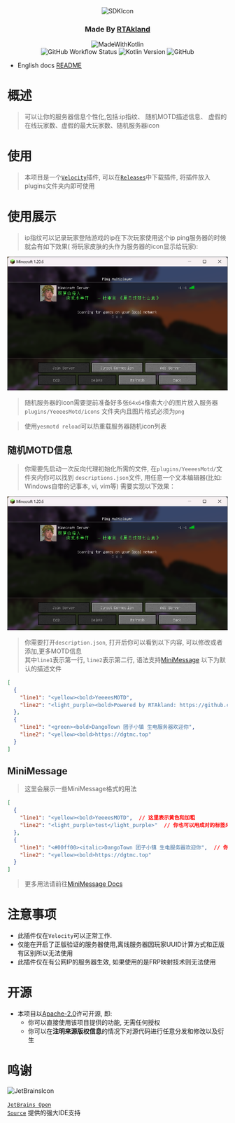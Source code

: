 <div align="center">
<img src="https://static.rtast.cn/static/icon/yesmotd-icon.png" alt="SDKIcon">

<h3>Made By <a href="https://github.com/RTAkland">RTAkland</a></h3>

<img src="https://static.rtast.cn/static/kotlin/made-with-kotlin.svg" alt="MadeWithKotlin">

<br>
<img alt="GitHub Workflow Status" src="https://img.shields.io/github/actions/workflow/status/DangoTown/YeeeesMOTD/main.yml">
<img alt="Kotlin Version" src="https://img.shields.io/badge/Kotlin-1.9.24-pink?logo=kotlin">
<img alt="GitHub" src="https://img.shields.io/github/license/RTAkland/YeeeesMOTD?logo=apache">

</div>

* English docs [README](./README_en.md)

# 概述

> 可以让你的服务器信息个性化,包括:ip指纹、 随机MOTD描述信息、 虚假的在线玩家数、虚假的最大玩家数、随机服务器icon

# 使用

> 本项目是一个[`Velocity`](https://velocitypowered.com/)插件,
> 可以在[`Releases`](https://github.com/RTAkland/YeeeesMOTD/releases/)中下载插件, 将插件放入plugins文件夹内即可使用

# 使用展示

> ip指纹可以记录玩家登陆游戏的ip在下次玩家使用这个ip ping服务器的时候就会有如下效果(
> 将玩家皮肤的头作为服务器的icon显示给玩家):

<img src="./images/description.png" alt="showcase">

> 随机服务器的icon需要提前准备好多张`64x64`像素大小的图片放入服务器`plugins/YeeeesMotd/icons`
> 文件夹内且图片格式必须为`png`

> 使用`yesmotd reload`可以热重载服务器随机icon列表

## 随机MOTD信息

> 你需要先启动一次反向代理初始化所需的文件, 在`plugins/YeeeesMotd/`文件夹内你可以找到
> `descriptions.json`文件, 用任意一个文本编辑器(比如: Windows自带的记事本, vi, vim等)
> 需要实现以下效果：

<img src="./images/description.png" alt="description">

> 你需要打开`description.json`, 打开后你可以看到以下内容, 可以修改或者添加,更多MOTD信息  
> 其中`line1`表示第一行, `line2`表示第二行, 语法支持[MiniMessage](https://github.com/KyoriPowered/adventure)
> 以下为默认的描述文件

```json
[
  {
    "line1": "<yellow><bold>YeeeesMOTD",
    "line2": "<light_purple><bold>Powered by RTAkland: https://github.com/RTAkland"
  },
  {
    "line1": "<green><bold>DangoTown 团子小镇 生电服务器欢迎你",
    "line2": "<yellow><bold>https://dgtmc.top"
  }
]
```

## MiniMessage

> 这里会展示一些MiniMessage格式的用法

```json
[
  {
    "line1": "<yellow><bold>YeeeesMOTD",  // 这里表示黄色和加粗
    "line2": "<light_purple>test</light_purple>"  // 你也可以用成对的标签来精确的控制哪些需要颜色
  },
  {
    "line1": "<#00ff00><italic>DangoTown 团子小镇 生电服务器欢迎你",  // 你也可以直接使用RGB16进制表示方法来表示颜色
    "line2": "<yellow><bold>https://dgtmc.top" 
  }
]
```

> 更多用法请前往[MiniMessage Docs](https://docs.advntr.dev/minimessage/format.html#standard-tags)

# 注意事项

* 此插件仅在`Velocity`可以正常工作.
* 仅能在开启了正版验证的服务器使用,离线服务器因玩家UUID计算方式和正版有区别所以无法使用
* 此插件仅在有公网IP的服务器生效, 如果使用的是FRP映射技术则无法使用

# 开源

- 本项目以[Apache-2.0](./LICENSE)许可开源, 即:
    - 你可以直接使用该项目提供的功能, 无需任何授权
    - 你可以在**注明来源版权信息**的情况下对源代码进行任意分发和修改以及衍生

# 鸣谢

<div>

<img src="https://static.rtast.cn/static/other/jetbrains.png" alt="JetBrainsIcon" width="128">

<a href="https://www.jetbrains.com/opensource/"><code>JetBrains Open Source</code></a> 提供的强大IDE支持

</div>

